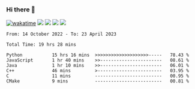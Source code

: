 ### Hi there 👋
[![wakatime](https://wakatime.com/badge/user/368879df-dc38-4b1a-86c4-8a2054a0e074.svg)](https://wakatime.com/@368879df-dc38-4b1a-86c4-8a2054a0e074)
<img src="https://img.shields.io/badge/Windows-0078D6?style=flat&logo=Windows&logoColor=white">
<img src="https://img.shields.io/badge/IntelliJ_IDEA-000000.svg?style=flat&logo=IntelliJ-IDEA&logoColor=white">
<img src="https://img.shields.io/badge/Visual_Studio_Code-007ACC?style=flat&logo=Visual-Studio-Code&logoColor=white">
<img src="https://img.shields.io/badge/Discord-5865F2?label=kano%233578&style=flat&logo=discord&logoColor=white">
<br>


<!--START_SECTION:waka-->

```text
From: 14 October 2022 - To: 23 April 2023

Total Time: 19 hrs 28 mins

Python           15 hrs 16 mins  >>>>>>>>>>>>>>>>>>>>-----   78.43 %
JavaScript       1 hr 40 mins    >>-----------------------   08.61 %
Java             1 hr 10 mins    >>-----------------------   06.01 %
C++              46 mins         >------------------------   03.95 %
C                11 mins         -------------------------   00.95 %
CMake            9 mins          -------------------------   00.81 %
```

<!--END_SECTION:waka-->
